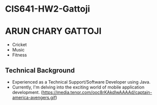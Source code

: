 # CIS641-HW2-Gattoji
# ARUN CHARY GATTOJI
- Cricket
- Music
- Fitness
## Technical Background
- Experienced as a Technical Support/Software Developer using Java.
- Currently, I'm delving into the exciting world of mobile application development.
(https://media.tenor.com/ooc8rKAkdlwAAAAd/captain-america-avengers.gif)



